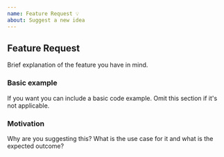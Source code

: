 ```yaml
---
name: Feature Request 💡
about: Suggest a new idea
---
```


<!--
To make it easier for us to help you — please follow the suggested format below.

Before opening a new issue, please search existing issues: https://github.com/nightlybuilders/nightlybuilders-react-boilerplate/issues

For general technical questions, contact us on Twitter:

- [@natterstefan](http://twitter.com/natterstefan).
- [@lukasender](https://twitter.com/lukasender).
-->

## Feature Request

Brief explanation of the feature you have in mind.

### Basic example

If you want you can include a basic code example. Omit this section if it's not applicable.

### Motivation

Why are you suggesting this? What is the use case for it and what is the expected outcome?
